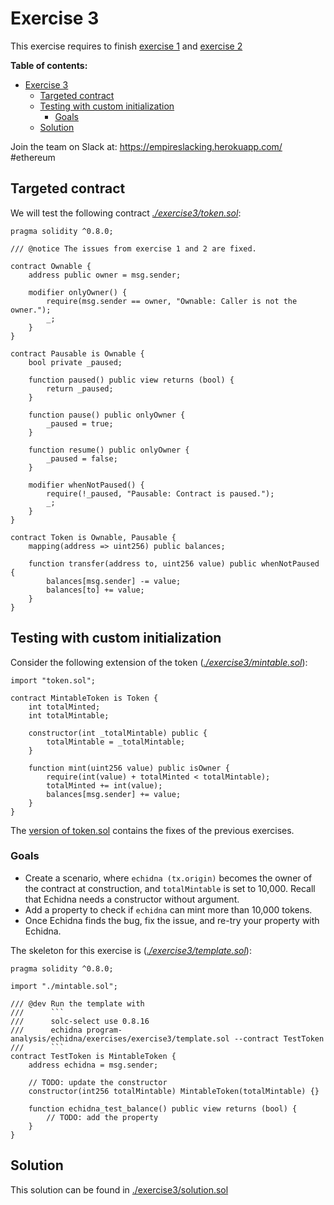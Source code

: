 # Exercise 3

This exercise requires to finish [exercise 1](./Exercise-1.md) and [exercise 2](./Exercise-2.md)

**Table of contents:**

- [Exercise 3](#exercise-3)
  - [Targeted contract](#targeted-contract)
  - [Testing with custom initialization](#testing-with-custom-initialization)
    - [Goals](#goals)
  - [Solution](#solution)

Join the team on Slack at: https://empireslacking.herokuapp.com/ #ethereum

## Targeted contract

We will test the following contract _[./exercise3/token.sol](./exercise3/token.sol)_:

```solidity
pragma solidity ^0.8.0;

/// @notice The issues from exercise 1 and 2 are fixed.

contract Ownable {
    address public owner = msg.sender;

    modifier onlyOwner() {
        require(msg.sender == owner, "Ownable: Caller is not the owner.");
        _;
    }
}

contract Pausable is Ownable {
    bool private _paused;

    function paused() public view returns (bool) {
        return _paused;
    }

    function pause() public onlyOwner {
        _paused = true;
    }

    function resume() public onlyOwner {
        _paused = false;
    }

    modifier whenNotPaused() {
        require(!_paused, "Pausable: Contract is paused.");
        _;
    }
}

contract Token is Ownable, Pausable {
    mapping(address => uint256) public balances;

    function transfer(address to, uint256 value) public whenNotPaused {
        balances[msg.sender] -= value;
        balances[to] += value;
    }
}
```

## Testing with custom initialization

Consider the following extension of the token (_[./exercise3/mintable.sol](./exercise3/mintable.sol)_):

```solidity
import "token.sol";

contract MintableToken is Token {
    int totalMinted;
    int totalMintable;

    constructor(int _totalMintable) public {
        totalMintable = _totalMintable;
    }

    function mint(uint256 value) public isOwner {
        require(int(value) + totalMinted < totalMintable);
        totalMinted += int(value);
        balances[msg.sender] += value;
    }
}
```

The [version of token.sol](./exercise3/token.sol#L1) contains the fixes of the previous exercises.

### Goals

- Create a scenario, where `echidna (tx.origin)` becomes the owner of the contract at construction, and `totalMintable` is set to 10,000. Recall that Echidna needs a constructor without argument.
- Add a property to check if `echidna` can mint more than 10,000 tokens.
- Once Echidna finds the bug, fix the issue, and re-try your property with Echidna.

The skeleton for this exercise is (_[./exercise3/template.sol](./exercise3/template.sol)_):

````solidity
pragma solidity ^0.8.0;

import "./mintable.sol";

/// @dev Run the template with
///      ```
///      solc-select use 0.8.16
///      echidna program-analysis/echidna/exercises/exercise3/template.sol --contract TestToken
///      ```
contract TestToken is MintableToken {
    address echidna = msg.sender;

    // TODO: update the constructor
    constructor(int256 totalMintable) MintableToken(totalMintable) {}

    function echidna_test_balance() public view returns (bool) {
        // TODO: add the property
    }
}
````

## Solution

This solution can be found in [./exercise3/solution.sol](./exercise3/solution.sol)

